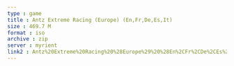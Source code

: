 ```yaml
---
type : game
title : Antz Extreme Racing (Europe) (En,Fr,De,Es,It)
size : 469.7 M
format : iso
archive : zip
server : myrient
link2 : Antz%20Extreme%20Racing%20%28Europe%29%20%28En%2CFr%2CDe%2CEs%2CIt%29
---
```

